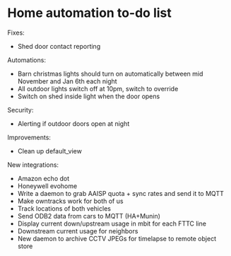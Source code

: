 # Home automation to-do list

Fixes:

* Shed door contact reporting

Automations:

* Barn christmas lights should turn on automatically between mid November and Jan 6th each night
* All outdoor lights switch off at 10pm, switch to override
* Switch on shed inside light when the door opens

Security:

* Alerting if outdoor doors open at night

Improvements:

* Clean up default_view

New integrations:

* Amazon echo dot
* Honeywell evohome
* Write a daemon to grab AAISP quota + sync rates and send it to MQTT
* Make owntracks work for both of us
* Track locations of both vehicles
* Send ODB2 data from cars to MQTT (HA+Munin)
* Display current down/upstream usage in mbit for each FTTC line
* Downstream current usage for neighbors
* New daemon to archive CCTV JPEGs for timelapse to remote object store
